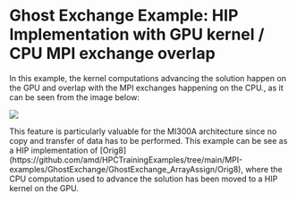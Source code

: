 # Ghost Exchange Example: HIP Implementation with GPU kernel / CPU MPI exchange overlap

In this example, the kernel computations advancing the solution happen on the GPU and overlap with the MPI exchanges happening on the CPU., as it can be seen from the image below:
<p>
<img src="kernel_MPI_overlap.png" \>
</p>
This feature is particularly valuable for the MI300A architecture since no copy and transfer of data has to be performed.
This example can be see as a HIP implementation of [Orig8](https://github.com/amd/HPCTrainingExamples/tree/main/MPI-examples/GhostExchange/GhostExchange_ArrayAssign/Orig8), where the CPU computation used to advance the solution has been moved to a HIP kernel on the GPU.
